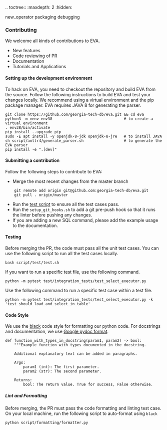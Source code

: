 .. toctree::
   :maxdepth: 2
   :hidden:

   new_operator
   packaging
   debugging


###  Contributing

We welcome all kinds of contributions to EVA.
- New features
- Code reviewing of PR
- Documentation 
- Tutorials and Applications

#### Setting up the development environment
To hack on EVA, you need to checkout the repository and build EVA from the source.
Follow the following instructions to build EVA and test your changes locally.
We recommend using a virtual environment and the pip package manager. EVA requires JAVA 8 for generating the parser.
```
git clone https://github.com/georgia-tech-db/eva.git && cd eva
python3 -m venv env38                                # to create a virtual environment
. env38/bin/activate
pip install --upgrade pip
sudo -E apt install -y openjdk-8-jdk openjdk-8-jre   # to install JAVA
sh script/antlr4/generate_parser.sh                  # to generate the EVA parser
pip install -e ".[dev]"
```

#### Submitting a contribution
Follow the following steps to contribute to EVA:
* Merge the most recent changes from the master branch 
```
    git remote add origin git@github.com:georgia-tech-db/eva.git
    git pull . origin/master
```
* Run the [test script](#testing) to ensure all the test cases pass.
* Run the `setup_git_hooks.sh` to add a git pre-push hook so that it runs the linter before pushing any changes.
* If you are adding a new SQL command, please add the example usage to the documentation. 

#### Testing
<a name="testing"></a>
Before merging the PR, the code must pass all the unit test cases. You can use the following script to run all the test cases locally.
```
bash script/test/test.sh
```
If you want to run a specific test file, use the following command.
```
python -m pytest test/integration_tests/test_select_executor.py
```
Use the following command to run a specific test case within a test file.
```
python -m pytest test/integration_tests/test_select_executor.py -k 'test_should_load_and_select_in_table'
```

#### Code Style
We use the [black](https://github.com/psf/black) code style for formatting our python code. For docstrings and documentation, we use [Google pydoc format](https://sphinxcontrib-napoleon.readthedocs.io/en/latest/example_google.html).

```
def function_with_types_in_docstring(param1, param2) -> bool:
    """Example function with types documented in the docstring.

    Additional explanatory text can be added in paragraphs.

    Args:
        param1 (int): The first parameter.
        param2 (str): The second parameter.

    Returns:
        bool: The return value. True for success, False otherwise.

```

##### Lint and Formatting
Before merging, the PR must pass the code formatting and linting test case.
On your local machine, run the following script to auto-format using `black`

```
python script/formatting/formatter.py 
```
